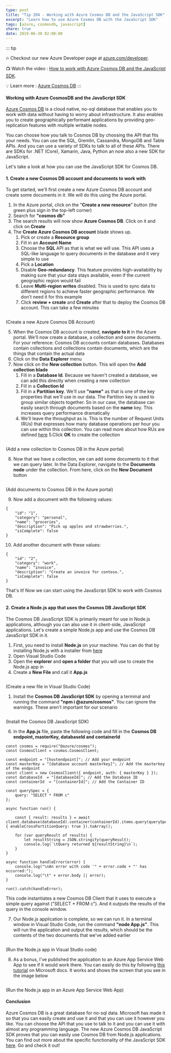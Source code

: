 ```yaml
---
type: post
title: "Tip 204 - Working with Azure Cosmos DB and the JavaScript SDK"
excerpt: "Learn how to use Azure Cosmos DB with the JavaScript SDK"
tags: [azure, cosmosdb, javascript]
share: true
date: 2019-06-30 02:00:00
---
```

 
::: tip

:fire: Checkout our new Azure Developer page at [azure.com/developer](https://azure.com/developer?WT.mc_id=azure-azuredevtips-azureappsdev).

:tv: Watch the video : [How to work with Azure Cosmos DB and the JavaScript SDK](https://www.youtube.com/watch?v=0iElLmclS5s&list=PLLasX02E8BPCNCK8Thcxu-Y-XcBUbhFWC&index=61&t=3s?WT.mc_id=youtube-azuredevtips-azureappsdev).

:bulb: Learn more : [Azure Cosmos DB](https://docs.microsoft.com/en-us/azure/cosmos-db?WT.mc_id=docs-azuredevtips-azureappsdev)
:::
 
#### Working with Azure CosmosDB and the JavaScript SDK

[Azure Cosmos DB](https://azure.microsoft.com/services/cosmos-db?WT.mc_id=azure-azuredevtips-azureappsdev) is a cloud native, no-sql database that enables you to work with data without having to worry about infrastructure. It also enables you to create geographically performant applications by providing geo-replication features with multiple writable nodes. 

You can choose how you talk to Cosmos DB by choosing the API that fits your needs. You can use the SQL, Gremlin, Cassandra, MongoDB and Table APIs. And you can use a variety of SDKs to talk to all of these APIs. There are SDKs for .NET (Core), Xamarin, Java, Python an now also a new SDK for JavaScript.

Let's take a look at how you can use the JavaScript SDK for Cosmos DB.

#### 1. Create a new Cosmos DB account and documents to work with

To get started, we'll first create a new Azure Cosmos DB account and create some documents in it. We will do this using the Azure portal.

1. In the Azure portal, click on the "**Create a new resource**" button (the green plus sign in the top-left corner)
2. Search for **"cosmos db"**
3. The search results will now show **Azure Cosmos DB**. Click on it and click on **Create**
4. The **Create Azure Cosmos DB account** blade shows up. 
    1. Pick or create a **Resource group**
    2. Fill in an **Account Name**
    3. Choose the **SQL** API as that is what we will use. This API uses a SQL-like language to query documents in the database and it very simple to use
    4. Pick a **Location**
    5. Disable **Geo-redundancy**. This feature provides high-availability by making sure that your data stays available, even if the current geographic region would fail
    6. Leave **Multi-region writes** disabled. This is used to sync data to different regions to achieve faster geographic performance. We don't need it for this example
    7. Click **review + create** and **Create** after that to deploy the Cosmos DB account. This can take a few minutes

<img :src="$withBase('/files/CreateCosmosDB.png')">

(Create a new Azure Cosmos DB Account)

5. When the Cosmos DB account is created, **navigate to it** in the Azure portal. We'll now create a database, a collection and some documents. For your reference: Cosmos DB accounts contain databases. Databases contain collections and collections contain documents, which are the things that contain the actual data
6. Click on the **Data Explorer** menu
7. Now click on the **New collection** button. This will open the **Add collection blade**
    1. Fill in a **Database Id**. Because we haven't created a database, we can add this directly when creating a new collection
    2. Fill in a **Collection Id**
    3. Fill in a **Partition key**. We'll use **"name"** as that is one of the key properties that we'll use in our data. The Partition key is used to group similar objects together. So in our case, the database can easily search through documents based on the **name** key. This increases query performance dramatically
    4. We'll leave the throughput as is. This is the number of Request Units (RUs) that expresses how many database operations per hour you can use within this collection. You can read more about how RUs are defined [here](https://docs.microsoft.com/azure/cosmos-db/request-units?WT.mc_id=docs-azuredevtips-azureappsdev)
    5.Click **OK** to create the collection
   
<img :src="$withBase('/files/AddNewCollection.png')">

(Add a new collection to Cosmos DB in the Azure portal)

8. Now that we have a collection, we can add some documents to it that we can query later. In the Data Explorer, navigate to the **Documents node** under the collection. From here, click on the **New Document** button

<img :src="$withBase('/files/AddDocuments.png')">

(Add documents to Cosmos DB in the Azure portal)

9.  Now add a document with the following values:
```
{
    "id": "1",
    "category": "personal",
    "name": "groceries",
    "description": "Pick up apples and strawberries.",
    "isComplete": false
}
```

10. Add another document with these values:
```
{
    "id": "2",
    "category": "work",
    "name": "invoice",
    "description": "Create an invoice for contoso.",
    "isComplete": false
}
```

That's it! Now we can start using the JavaScript SDK to work with Cosmos DB. 

#### 2. Create a Node.js app that uses the Cosmos DB JavaScript SDK

The Cosmos DB JavaScript SDK is primarily meant for use in Node.js applications, although you can also use it in client-side, JavaScript applications. Let's create a simple Node.js app and use the Cosmos DB JavaScript SDK in it. 

1. First, you need to install **Node.js** on your machine. You can do that by installing Node.js with a installer from [here](https://nodejs.org/en/download)
2. Open Visual Studio Code
3. Open the **explorer** and **open a folder** that you will use to create the Node.js app in
4. Create a **New File** and call it **App.js**

<img :src="$withBase('/files/CreateNewFileInVSCode.png')">

(Create a new file in Visual Studio Code)

1. Install the **Cosmos DB JavaScript SDK** by opening a terminal and running the command **"npm i @azure/cosmos"**. You can ignore the warnings. These aren't important for our scenario

<img :src="$withBase('/files/InstallCosmosDBPackage.png')">

(Install the Cosmos DB JavaScript SDK)

6. In the **App.js** file, paste the following code and fill in the **Cosmos DB endpoint, masterKey, databaseId and containerId**
```
const cosmos = require("@azure/cosmos");
const CosmosClient = cosmos.CosmosClient;
 
const endpoint = "[hostendpoint]"; // Add your endpoint
const masterKey = "[database account masterkey]"; // Add the masterkey of the endpoint
const client = new CosmosClient({ endpoint, auth: { masterKey } });
const databaseId  = "[databaseId]"; // Add the Database ID
const containerId  = "[containerId]"; // Add the Container ID

const querySpec = {
    query: "SELECT * FROM c"    
};

async function run() {

    const { result: results } = await client.database(databaseId).container(containerId).items.query(querySpec, { enableCrossPartitionQuery: true }).toArray();

    for (var queryResult of results) {
        let resultString = JSON.stringify(queryResult);
        console.log(`\tQuery returned ${resultString}\n`);
    }
}

async function handleError(error) {
    console.log("\nAn error with code '" + error.code + "' has occurred:");
    console.log("\t" + error.body || error);
}

run().catch(handleError);
```

This code instantiates a new Cosmos DB Client that it uses to execute a simple query against ("SELECT * FROM c"). And it outputs the results of the query in the console window. 

7. Our Node.js application is complete, so we can run it. In a terminal window in Visual Studio Code, run the command **"node App.js"**. This will run the application and output the results, which should be the contents of the two documents that we've added earlier

<img :src="$withBase('/files/RunTheApp.png')">

(Run the Node.js app in Visual Studio code)

8. As a bonus, I've published the application to an Azure App Service Web App to see if it would work there. You can easily do this by following [this tutorial](https://code.visualstudio.com/tutorials/nodejs-deployment/getting-started) on Microsoft docs. It works and shows the screen that you see in the image below

<img :src="$withBase('/files/RunTheAppInAppService.png')">

(Run the Node.js app in an Azure App Service Web App)

#### Conclusion

Azure Cosmos DB is a great database for no-sql data. Microsoft has made it so that you can easily create and use it and that you can use it however you like. You can choose the API that you use to talk to it and you can use it with almost any programming language. The new Azure Cosmos DB JavaScript SDK proves that you can easily use Cosmos DB from Node.js applications. You can find out more about the specific functionality of the JavaScript SDK [here](https://github.com/Azure/azure-cosmos-js?WT.mc_id=github-azuredevtips-azureappsdev). Go and check it out! 